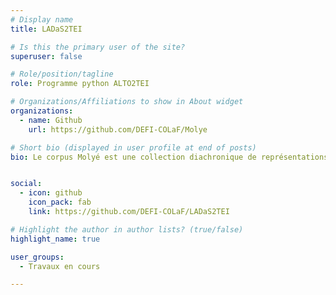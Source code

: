 ```yaml
---
# Display name
title: LADaS2TEI

# Is this the primary user of the site?
superuser: false

# Role/position/tagline
role: Programme python ALTO2TEI 

# Organizations/Affiliations to show in About widget
organizations:
  - name: Github
    url: https://github.com/DEFI-COLaF/Molye

# Short bio (displayed in user profile at end of posts)
bio: Le corpus Molyé est une collection diachronique de représentations stéréotypées de la variation de la langue française au cours de la période moderne ainsi que des premières attestations des créoles français.


social:
  - icon: github
    icon_pack: fab
    link: https://github.com/DEFI-COLaF/LADaS2TEI

# Highlight the author in author lists? (true/false)
highlight_name: true

user_groups:
  - Travaux en cours

---
```

